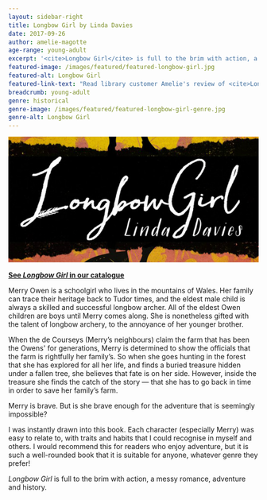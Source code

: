 ```yaml
---
layout: sidebar-right
title: Longbow Girl by Linda Davies
date: 2017-09-26
author: amelie-magotte
age-range: young-adult
excerpt: '<cite>Longbow Girl</cite> is full to the brim with action, a messy romance, adventure and history.'
featured-image: /images/featured/featured-longbow-girl.jpg
featured-alt: Longbow Girl
featured-link-text: "Read library customer Amelie's review of <cite>Longbow Girl</cite>, by Angela Davies."
breadcrumb: young-adult
genre: historical
genre-image: /images/featured/featured-longbow-girl-genre.jpg
genre-alt: Longbow Girl
---
```


![Longbow Girl](/images/featured/featured-longbow-girl.jpg)

**[See <cite>Longbow Girl</cite> in our catalogue](https://suffolk.spydus.co.uk/cgi-bin/spydus.exe/ENQ/OPAC/BIBENQ?BRN=1793823)**

Merry Owen is a schoolgirl who lives in the mountains of Wales. Her family can trace their heritage back to Tudor times, and the eldest male child is always a skilled and successful longbow archer. All of the eldest Owen children are boys until Merry comes along. She is nonetheless gifted with the talent of longbow archery, to the annoyance of her younger brother.

When the de Courseys (Merry’s neighbours) claim the farm that has been the Owens' for generations, Merry is determined to show the officials that the farm is rightfully her family’s. So when she goes hunting in the forest that she has explored for all her life, and finds a buried treasure hidden under a fallen tree, she believes that fate is on her side. However, inside the treasure she finds the catch of the story — that she has to go back in time in order to save her family’s farm.

Merry is brave. But is she brave enough for the adventure that is seemingly impossible?

I was instantly drawn into this book. Each character (especially Merry) was easy to relate to, with traits and habits that I could recognise in myself and others. I would recommend this for readers who enjoy adventure, but it is such a well-rounded book that it is suitable for anyone, whatever genre they prefer!

<cite>Longbow Girl</cite> is full to the brim with action, a messy romance, adventure and history.

